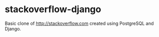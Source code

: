 # stackoverflow-django
Basic clone of http://stackoverflow.com created using PostgreSQL and Django.
